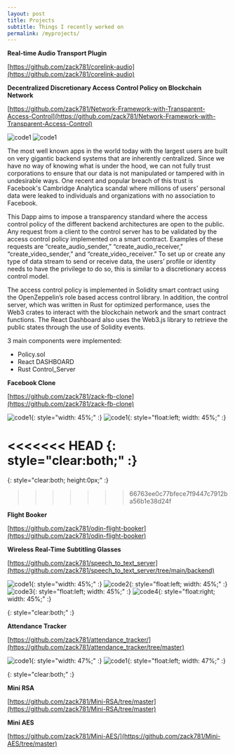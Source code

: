 ```yaml
---
layout: post
title: Projects
subtitle: Things I recently worked on
permalink: /myprojects/
---
```


**Real-time Audio Transport Plugin**

[https://github.com/zack781/corelink-audio](https://github.com/zack781/corelink-audio)

**Decentralized Discretionary Access Control Policy on Blockchain Network**

[https://github.com/zack781/Network-Framework-with-Transparent-Access-Control](https://github.com/zack781/Network-Framework-with-Transparent-Access-Control)


![code1](../assets/kaistweb3_1.png)
![code1](../assets/kaistweb3_2.png)

The most well known apps in the world today with the largest users are built on very gigantic backend systems that are inherently centralized. Since we have no way of knowing what is under the hood, we can not fully trust corporations to ensure that our data is not manipulated or tampered with in undesirable ways. One recent and popular breach of this trust is Facebook's Cambridge Analytica scandal where millions of users' personal data were leaked to individuals and organizations with no association to Facebook.

This Dapp aims to impose a transparency standard where the access control policy of the different backend architectures are open to the public. Any request from a client to the control server has to be validated by the access control policy implemented on a smart contract. Examples of these requests are “create_audio_sender,” “create_audio_receiver," “create_video_sender,” and  “create_video_receiver.” To set up or create any type of data stream to send or receive data, the users’ profile or identity needs to have the privilege to do so, this is similar to a discretionary access control model.

The access control policy is implemented in Solidity smart contract using the OpenZeppelin’s role based access control library. In addition, the control server, which was written in Rust for optimized performance, uses the Web3 crates to interact with the blockchain network and the smart contract functions. The React Dashboard also uses the Web3.js library to retrieve the public states through the use of Solidity events.

3 main components were implemented:
- Policy.sol
- React DASHBOARD
- Rust Control_Server

**Facebook Clone**

[https://github.com/zack781/zack-fb-clone](https://github.com/zack781/zack-fb-clone)

![code1](../assets/fb-clone1.png){: style="width: 45%;" :}
![code1](../assets/fb-clone2.png){: style="float:left; width: 45%;" :}

<<<<<<< HEAD
{: style="clear:both;" :}
=======
{: style="clear:both; height:0px;" :}
>>>>>>> 66763ee0c77bfece7f9447c7912ba56b1e38d24f

**Flight Booker**

[https://github.com/zack781/odin-flight-booker](https://github.com/zack781/odin-flight-booker)

**Wireless Real-Time Subtitling Glasses**

[https://github.com/zack781/speech_to_text_server](https://github.com/zack781/speech_to_text_server/tree/main/backend)

![code1](../assets/glass1.jpg){: style="width: 45%;" :}
![code2](../assets/glass2.jpg){: style="float:left; width: 45%;" :}
![code3](../assets/glass3.png){: style="float:left; width: 45%;" :}
![code4](../assets/glass4.jpg){: style="float:right; width: 45%;" :}

{: style="clear:both;" :}

**Attendance Tracker** 

[https://github.com/zack781/attendance_tracker/](https://github.com/zack781/attendance_tracker/tree/master)

![code1](../assets/atracker1.png){: style="width: 47%;" :}
![code1](../assets/atracker2.png){: style="float:left; width: 47%;" :}

{: style="clear:both;" :}

**Mini RSA**

[https://github.com/zack781/Mini-RSA/tree/master](https://github.com/zack781/Mini-RSA/tree/master)

**Mini AES**

[https://github.com/zack781/Mini-AES/](https://github.com/zack781/Mini-AES/tree/master)
